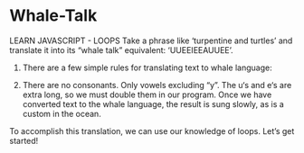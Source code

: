 # Whale-Talk
LEARN JAVASCRIPT - LOOPS
Take a phrase like ‘turpentine and turtles’ and translate it into its “whale talk” equivalent: ‘UUEEIEEAUUEE’.

1.  There are a few simple rules for translating text to whale language:

2.  There are no consonants. Only vowels excluding “y”.
The u‘s and e‘s are extra long, so we must double them in our program.
Once we have converted text to the whale language, the result is sung slowly, as is a custom in the ocean.

To accomplish this translation, we can use our knowledge of loops. Let’s get started!
